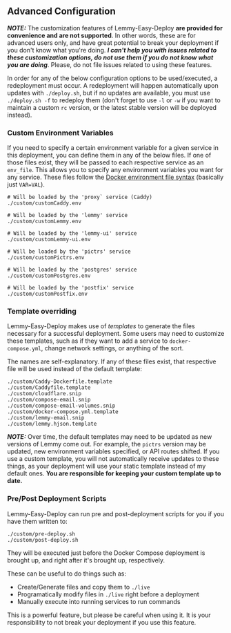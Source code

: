 Advanced Configuration
---

***NOTE:*** The customization features of Lemmy-Easy-Deploy **are provided for convenience and are not supported**. In other words, these are for advanced users only, and have great potential to break your deployment if you don't know what you're doing. ***I can't help you with issues related to these customization options, do not use them if you do not know what you are doing***. Please, do not file issues related to using these features.

In order for any of the below configuration options to be used/executed, a redeployment must occur. A redeployment will happen automatically upon updates with `./deploy.sh`, but if no updates are available, you must use `./deploy.sh -f` to redeploy them (don't forget to use `-l` or `-w` if you want to maintain a custom `rc` version, or the latest stable version will be deployed instead).

### Custom Environment Variables

If you need to specify a certain environment variable for a given service in this deployment, you can define them in any of the below files. If one of those files exist, they will be passed to each respective service as an `env_file`. This allows you to specify any environment variables you want for any service. These files follow the [Docker environment file syntax](https://docs.docker.com/compose/environment-variables/env-file/) (basically just `VAR=VAL`).

```
# Will be loaded by the 'proxy` service (Caddy)
./custom/customCaddy.env

# Will be loaded by the 'lemmy' service
./custom/customLemmy.env

# Will be loaded by the 'lemmy-ui' service
./custom/customLemmy-ui.env

# Will be loaded by the 'pictrs' service
./custom/customPictrs.env

# Will be loaded by the 'postgres' service
./custom/customPostgres.env

# Will be loaded by the 'postfix' service
./custom/customPostfix.env
```

### Template overriding

Lemmy-Easy-Deploy makes use of *templates* to generate the files necessary for a successful deployment. Some users may need to customize these templates, such as if they want to add a service to `docker-compose.yml`, change network settings, or anything of the sort.

The names are self-explanatory. If any of these files exist, that respective file will be used instead of the default template:

```
./custom/Caddy-Dockerfile.template
./custom/Caddyfile.template
./custom/cloudflare.snip
./custom/compose-email.snip
./custom/compose-email-volumes.snip
./custom/docker-compose.yml.template
./custom/lemmy-email.snip
./custom/lemmy.hjson.template
```

***NOTE:*** Over time, the default templates may need to be updated as new versions of Lemmy come out. For example, the `pictrs` version may be updated, new environment variables specified, or API routes shifted. If you use a custom template, you will not automatically receive updates to these things, as your deployment will use your static template instead of my default ones. **You are responsible for keeping your custom template up to date.**

### Pre/Post Deployment Scripts

Lemmy-Easy-Deploy can run pre and post-deployment scripts for you if you have them written to:

```
./custom/pre-deploy.sh
./custom/post-deploy.sh
```

They will be executed just before the Docker Compose deployment is brought up, and right after it's brought up, respectively.

These can be useful to do things such as:

- Create/Generate files and copy them to `./live`
- Programatically modify files in `./live` right before a deployment
- Manually execute into running services to run commands

This is a powerful feature, but please be careful when using it. It is your responsibility to not break your deployment if you use this feature.